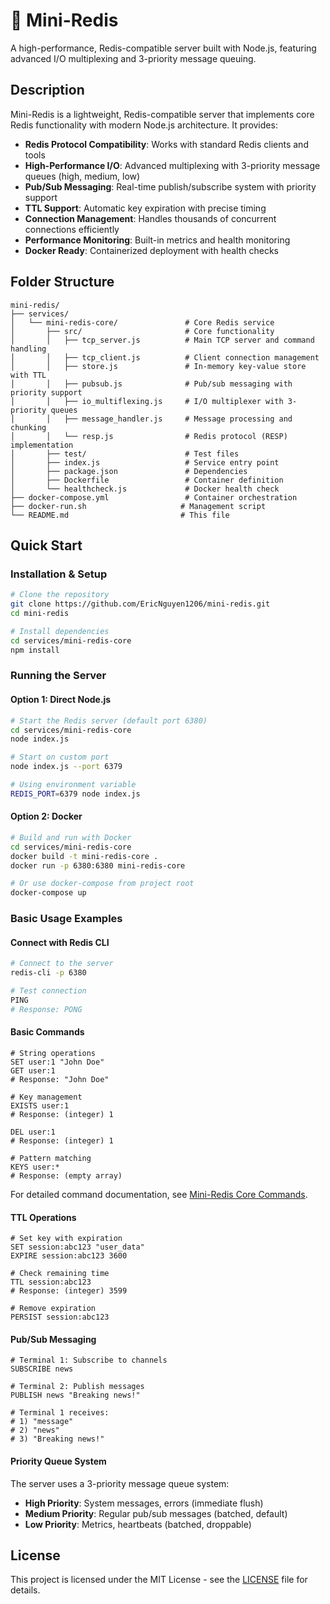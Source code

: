 # 🎲 Mini-Redis

A high-performance, Redis-compatible server built with Node.js, featuring advanced I/O multiplexing and 3-priority message queuing.

## Description

Mini-Redis is a lightweight, Redis-compatible server that implements core Redis functionality with modern Node.js architecture. It provides:

- **Redis Protocol Compatibility**: Works with standard Redis clients and tools
- **High-Performance I/O**: Advanced multiplexing with 3-priority message queues (high, medium, low)
- **Pub/Sub Messaging**: Real-time publish/subscribe system with priority support
- **TTL Support**: Automatic key expiration with precise timing
- **Connection Management**: Handles thousands of concurrent connections efficiently
- **Performance Monitoring**: Built-in metrics and health monitoring
- **Docker Ready**: Containerized deployment with health checks

## Folder Structure

```
mini-redis/
├── services/
│   └── mini-redis-core/               # Core Redis service
│       ├── src/                       # Core functionality
│       │   ├── tcp_server.js          # Main TCP server and command handling
│       │   ├── tcp_client.js          # Client connection management
│       │   ├── store.js               # In-memory key-value store with TTL
│       │   ├── pubsub.js              # Pub/sub messaging with priority support
│       │   ├── io_multiflexing.js     # I/O multiplexer with 3-priority queues
│       │   ├── message_handler.js     # Message processing and chunking
│       │   └── resp.js                # Redis protocol (RESP) implementation
│       ├── test/                      # Test files
│       ├── index.js                   # Service entry point
│       ├── package.json               # Dependencies
│       ├── Dockerfile                 # Container definition
│       └── healthcheck.js             # Docker health check
├── docker-compose.yml                 # Container orchestration
├── docker-run.sh                     # Management script
└── README.md                         # This file
```

## Quick Start

### Installation & Setup

```bash
# Clone the repository
git clone https://github.com/EricNguyen1206/mini-redis.git
cd mini-redis

# Install dependencies
cd services/mini-redis-core
npm install
```

### Running the Server

#### Option 1: Direct Node.js

```bash
# Start the Redis server (default port 6380)
cd services/mini-redis-core
node index.js

# Start on custom port
node index.js --port 6379

# Using environment variable
REDIS_PORT=6379 node index.js
```

#### Option 2: Docker

```bash
# Build and run with Docker
cd services/mini-redis-core
docker build -t mini-redis-core .
docker run -p 6380:6380 mini-redis-core

# Or use docker-compose from project root
docker-compose up
```

### Basic Usage Examples

#### Connect with Redis CLI

```bash
# Connect to the server
redis-cli -p 6380

# Test connection
PING
# Response: PONG
```

#### Basic Commands

```redis
# String operations
SET user:1 "John Doe"
GET user:1
# Response: "John Doe"

# Key management
EXISTS user:1
# Response: (integer) 1

DEL user:1
# Response: (integer) 1

# Pattern matching
KEYS user:*
# Response: (empty array)
```

For detailed command documentation, see [Mini-Redis Core Commands](services/mini-redis-core/README.md#supported-commands).

#### TTL Operations

```redis
# Set key with expiration
SET session:abc123 "user_data"
EXPIRE session:abc123 3600

# Check remaining time
TTL session:abc123
# Response: (integer) 3599

# Remove expiration
PERSIST session:abc123
```

#### Pub/Sub Messaging

```redis
# Terminal 1: Subscribe to channels
SUBSCRIBE news

# Terminal 2: Publish messages
PUBLISH news "Breaking news!"

# Terminal 1 receives:
# 1) "message"
# 2) "news"
# 3) "Breaking news!"
```

#### Priority Queue System

The server uses a 3-priority message queue system:

- **High Priority**: System messages, errors (immediate flush)
- **Medium Priority**: Regular pub/sub messages (batched, default)
- **Low Priority**: Metrics, heartbeats (batched, droppable)

## License

This project is licensed under the MIT License - see the [LICENSE](LICENSE) file for details.
